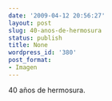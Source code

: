 ```yaml
---
date: '2009-04-12 20:56:27'
layout: post
slug: 40-anos-de-hermosura
status: publish
title: None
wordpress_id: '380'
post_format:
- Imagen
---
```


40 años de hermosura.
